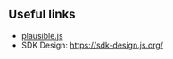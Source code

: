 

## Useful links
* [plausible.js](https://plausible.io/js/plausible.js)
* SDK Design: https://sdk-design.js.org/
